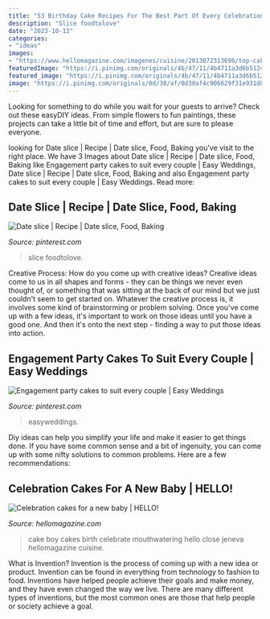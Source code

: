 ```yaml
---
title: "53 Birthday Cake Recipes For The Best Part Of Every Celebration - Engagement Party Cakes To Suit Every Couple"
description: "Slice foodtolove"
date: "2023-10-13"
categories:
- "ideas"
images:
- "https://www.hellomagazine.com/imagenes/cuisine/2013072313698/top-cake-ideas-baby-boy/0-70-236/cake-fb-jeneva--a.jpg"
featuredImage: "https://i.pinimg.com/originals/4b/47/11/4b4711a3d6b5124d6a9642a1f95ddbb9.jpg"
featured_image: "https://i.pinimg.com/originals/4b/47/11/4b4711a3d6b5124d6a9642a1f95ddbb9.jpg"
image: "https://i.pinimg.com/originals/0d/30/af/0d30af4c906629f31e931d825efca21a.jpg"
---
```



Looking for something to do while you wait for your guests to arrive? Check out these easyDIY ideas. From simple flowers to fun paintings, these projects can take a little bit of time and effort, but are sure to please everyone.

	

		
looking for Date slice | Recipe | Date slice, Food, Baking you've visit to the right place. We have 3 Images about Date slice | Recipe | Date slice, Food, Baking like Engagement party cakes to suit every couple | Easy Weddings, Date slice | Recipe | Date slice, Food, Baking and also Engagement party cakes to suit every couple | Easy Weddings. Read more:
		
    
## Date Slice | Recipe | Date Slice, Food, Baking

<img loading=lazy src="https://i.pinimg.com/originals/0d/30/af/0d30af4c906629f31e931d825efca21a.jpg" onerror="this.onerror=null;this.src='https://tse2.mm.bing.net/th?id=OIP.Tgs2JpwX_Ik0gbJ1l-0AmQHaEo&amp;pid=15.1';" alt="Date slice | Recipe | Date slice, Food, Baking">

_Source: pinterest.com_

>slice foodtolove. 

	

Creative Process: How do you come up with creative ideas?
Creative ideas come to us in all shapes and forms - they can be things we never even thought of, or something that was sitting at the back of our mind but we just couldn't seem to get started on.
Whatever the creative process is, it involves some kind of brainstorming or problem solving. Once you've come up with a few ideas, it's important to work on those ideas until you have a good one. And then it's onto the next step - finding a way to put those ideas into action.

    
## Engagement Party Cakes To Suit Every Couple | Easy Weddings

<img loading=lazy src="https://i.pinimg.com/originals/4b/47/11/4b4711a3d6b5124d6a9642a1f95ddbb9.jpg" onerror="this.onerror=null;this.src='https://tse3.mm.bing.net/th?id=OIP.E4a-HbP1-cGOH0zqyTeUqAHaIV&amp;pid=15.1';" alt="Engagement party cakes to suit every couple | Easy Weddings">

_Source: pinterest.com_

>easyweddings. 

	

Diy ideas can help you simplify your life and make it easier to get things done. If you have some common sense and a bit of ingenuity, you can come up with some nifty solutions to common problems. Here are a few recommendations: 

    
## Celebration Cakes For A New Baby | HELLO!

<img loading=lazy src="https://www.hellomagazine.com/imagenes/cuisine/2013072313698/top-cake-ideas-baby-boy/0-70-236/cake-fb-jeneva--a.jpg" onerror="this.onerror=null;this.src='https://tse4.mm.bing.net/th?id=OIP.pZEx5kbR1mdeHV-aaXp58AHaJg&amp;pid=15.1';" alt="Celebration cakes for a new baby | HELLO!">

_Source: hellomagazine.com_

>cake boy cakes birth celebrate mouthwatering hello close jeneva hellomagazine cuisine. 

	

What is Invention?
Invention is the process of coming up with a new idea or product. Invention can be found in everything from technology to fashion to food. Inventions have helped people achieve their goals and make money, and they have even changed the way we live. There are many different types of inventions, but the most common ones are those that help people or society achieve a goal.

